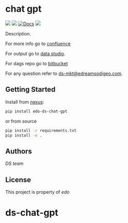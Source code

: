 # chat gpt
![](https://img.shields.io/badge/version-v0.0.1-blue.svg)
![](https://img.shields.io/badge/python-3.9-blue.svg)
[![Docs](https://img.shields.io/badge/docs-confluence-013A97)]()
![](https://img.shields.io/badge/dev-orange.svg)



Description.

For more info go to [confluence](https://jira.odigeo.com/wiki/display/DS/LTV)

For output go to [data studio](https://datastudio.google.com/u/0/reporting/f4d5e852-95d6-4fc0-9569-e6fca46e2c8e/page/A0yZB/edit).

For dags repo go to [bitbucket](https://bitbucket.org/odigeoteam/edo-ds-mkt-etl-reporting-ltv/src/master/)

For any question refer to 
ds-mkt@edreamsodigeo.com.

## Getting Started
Install from [nexus](https://jira.odigeo.com/wiki/display/DS/Python+packages+repositories):


```sh
pip install edo-ds-chat-gpt
```

or from source
```sh
pip install -r requirements.txt
pip install -e .
```

## Authors

*DS team* 

## License

This project is property of *edo*
# ds-chat-gpt
